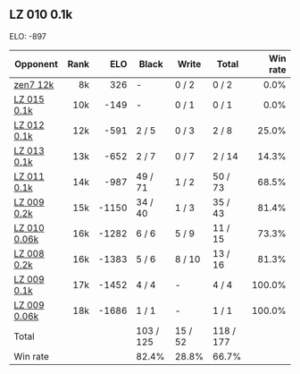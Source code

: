 ## LZ 010 0.1k ##

ELO: -897

Opponent | Rank | ELO | Black | Write | Total | Win rate
---------|-----:|----:|-------|-------|-------|-------:
[zen7 12k](zen7%2012k.md) | 8k | 326 | - | 0 / 2 | 0 / 2 | 0.0%
[LZ 015 0.1k](LZ%20015%200.1k.md) | 10k | -149 | - | 0 / 1 | 0 / 1 | 0.0%
[LZ 012 0.1k](LZ%20012%200.1k.md) | 12k | -591 | 2 / 5 | 0 / 3 | 2 / 8 | 25.0%
[LZ 013 0.1k](LZ%20013%200.1k.md) | 13k | -652 | 2 / 7 | 0 / 7 | 2 / 14 | 14.3%
[LZ 011 0.1k](LZ%20011%200.1k.md) | 14k | -987 | 49 / 71 | 1 / 2 | 50 / 73 | 68.5%
[LZ 009 0.2k](LZ%20009%200.2k.md) | 15k | -1150 | 34 / 40 | 1 / 3 | 35 / 43 | 81.4%
[LZ 010 0.06k](LZ%20010%200.06k.md) | 16k | -1282 | 6 / 6 | 5 / 9 | 11 / 15 | 73.3%
[LZ 008 0.2k](LZ%20008%200.2k.md) | 16k | -1383 | 5 / 6 | 8 / 10 | 13 / 16 | 81.3%
[LZ 009 0.1k](LZ%20009%200.1k.md) | 17k | -1452 | 4 / 4 | - | 4 / 4 | 100.0%
[LZ 009 0.06k](LZ%20009%200.06k.md) | 18k | -1686 | 1 / 1 | - | 1 / 1 | 100.0%
Total | | | 103 / 125 | 15 / 52 | 118 / 177 | 
Win rate| | | 82.4% | 28.8% | 66.7% | 
